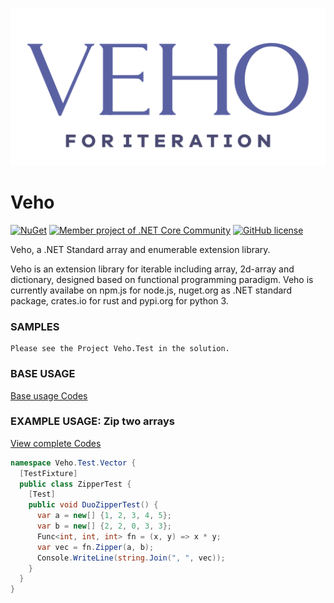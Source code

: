 ![DESIGN IMAGE](images/veho-logo.png?raw=true)

# Veho

[![NuGet](https://img.shields.io/nuget/vpre/Veho.svg)](https://www.nuget.org/packages/Veho)
[![Member project of .NET Core Community](https://img.shields.io/badge/member%20project%20of-NCC-9e20c9.svg)](https://github.com/sharpyr)
[![GitHub license](https://img.shields.io/github/license/sharpyr/Veho.svg)](https://github.com/sharpyr/Veho/LICENSE.txt)

Veho, a .NET Standard array and enumerable extension library.

Veho is an extension library for iterable including array, 2d-array and dictionary, designed based on functional programming paradigm. Veho is currently availabe on npm.js for node.js, nuget.org as .NET standard package, crates.io for rust and pypi.org for python 3.

### SAMPLES

    Please see the Project Veho.Test in the solution.

### BASE USAGE

[Base usage Codes](https://github.com/sharpyr/Veho/blob/master/src/Veho.Sample/samples/BaseUsage.cs)

### EXAMPLE USAGE: Zip two arrays

[View complete Codes](https://github.com/sharpyr/Veho/blob/master/src/Veho.Sample/samples/EntitySpider.cs)

```c#
namespace Veho.Test.Vector {
  [TestFixture]
  public class ZipperTest {
    [Test]
    public void DuoZipperTest() {
      var a = new[] {1, 2, 3, 4, 5};
      var b = new[] {2, 2, 0, 3, 3};
      Func<int, int, int> fn = (x, y) => x * y;
      var vec = fn.Zipper(a, b);
      Console.WriteLine(string.Join(", ", vec));
    }
  }
}
```



